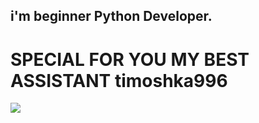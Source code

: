 ## i'm beginner Python Developer.   <h1>SPECIAL FOR YOU MY BEST ASSISTANT timoshka996</h1>
<img src="<https://media3.giphy.com/media/RbDKaczqWovIugyJmW/giphy.gif?cid=790b761137faeb540546b724d7f6b5def510eb0d2aea35f4&rid=giphy.gif&ct=g"> 



